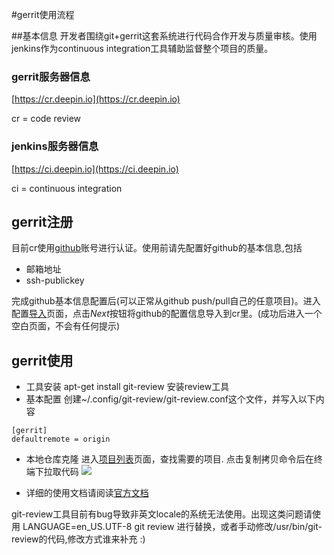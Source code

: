 <!--Meta
category:文档服务
title:gerrit使用
DO NOT Delete Meta Above -->

#gerrit使用流程

##基本信息
开发者围绕git+gerrit这套系统进行代码合作开发与质量审核。使用jenkins作为continuous integration工具辅助监督整个项目的质量。 

### gerrit服务器信息
[https://cr.deepin.io](https://cr.deepin.io)

cr = code review

### jenkins服务器信息
[https://ci.deepin.io](https://ci.deepin.io)

ci = continuous integration


## gerrit注册
目前cr使用[github](https://github.com)账号进行认证。使用前请先配置好github的基本信息,包括

   * 邮箱地址
   * ssh-publickey

完成github基本信息配置后(可以正常从github push/pull自己的任意项目)。进入配置[导入](https://cr.deepin.io/plugins/github-plugin-2.10-SNAPSHOT/static/account.html)页面，点击*Next*按钮将github的配置信息导入到cr里。(成功后进入一个空白页面，不会有任何提示)



## gerrit使用
* 工具安装
  apt-get install git-review 安装review工具
* 基本配置
  创建~/.config/git-review/git-review.conf这个文件，并写入以下内容
```
[gerrit]
defaultremote = origin
```
* 本地仓库克隆
  进入[项目列表](https://cr.deepin.io/#/admin/projects/)页面，查找需要的项目.
  点击复制拷贝命令后在终端下拉取代码 ![](/guide/git-clone.png)

* 详细的使用文档请阅读[官方文档](https://cr.deepin.io/Documentation/index.html)



git-review工具目前有bug导致非英文locale的系统无法使用。出现这类问题请使用
LANGUAGE=en_US.UTF-8 git review 进行替换，或者手动修改/usr/bin/git-review的代码,修改方式谁来补充 :)
